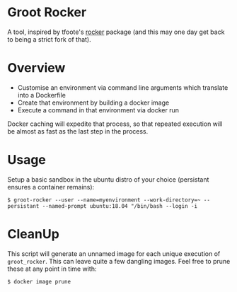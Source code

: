 # Groot Rocker

A tool, inspired by tfoote's [rocker](https://github.com/osrf/rocker) package (and this may one day get back to being a strict fork of that).

# Overview

* Customise an environment via command line arguments which translate into a Dockerfile
* Create that environment by building a docker image
* Execute a command in that environment via docker run

Docker caching will expedite that process, so that repeated execution will be almost as fast as the last step in the process.

# Usage

Setup a basic sandbox in the ubuntu distro of your choice (persistant ensures a container remains):

```
$ groot-rocker --user --name=myenvironment --work-directory=~ --persistant --named-prompt ubuntu:18.04 "/bin/bash --login -i
```

# CleanUp

This script will generate an unnamed image for each unique execution of `groot_rocker`. This can leave quite a few dangling images. Feel free to prune
these at any point in time with:

```
$ docker image prune
```
